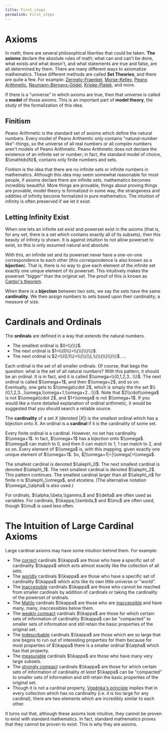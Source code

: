 ```yaml
---
title: First_steps
permalink: First_steps
---
```



# Axioms

In math, there are several philosophical liberties that could be taken. **The axioms** declare the absolute rules of math; what can and can't be done, what exists and what doesn't, and what statements are true and false, are all determined by them. There are many different ways to axiomatize mathematics. These different methods are called **Set Theories**, and there are quite a few. For example: [Zermelo-Fraenkel](ZFC "ZFC"), [Morse-Kelley](Morse-Kelley "Morse-Kelley"), [Peano Arithmetic](http://modelsofpa.info), [Neumann-Bernays-Gödel](NBG "NBG"), [Kripke-Platek](Kripke-Platek "Kripke-Platek"), and more.

If there is a "universe" in which axioms are true, then that universe is called a **model** of those axioms. This is an important part of **model theory**, the study of the formalization of this idea.

## Finitism

Peano Arithmetic is the standard set of axioms which define the natural numbers. Every model of Peano Arithemtic only contains "natural-number like"-things, so the universe of all real numbers or all complex numbers aren't models of Peano Arithmetic. Peano Arithmetic does not declare the existence of an infinite set or number; in fact, the standard model of choice, $\\mathbb{N}$, contains only finite numbers and sets.

Finitism is the idea that there are no infinite sets or infinite numbers in mathematics. Although this idea may seem somewhat reasonable for most people, if axioms declare there are infinite sets, mathematics becomes incredibly beautiful. More things are provable, things about proving things are provable, model theory is formalized in some way, the strangeness and oddities of infinity become formalized in pure mathematics. The intuition of infinity is often preserved if we let it exist.

## Letting Infinity Exist

When one lets an infinite set exist and powerset exist in the axioms (that is, for any set, there is a set which contains exactly all of its subsets), then this beauty of infinity is shown. It is against intuition to not allow powerset to exist, so this is only assumed natural and absolute.

With this, an infinite set and its powerset never have a one-on-one correspondence to each other (this correspondence is also known as a **bijection**). That is, there is no way to give each element of the infinite set exactly one unique element of its powerset. This intuitively makes the powerset "bigger" than the original set. The proof of this is known as [Cantor's theorem](https://en.wikipedia.org/wiki/Cantor%27s\_theorem).

When there is a **bijection** between two sets, we say the sets have the same **cardinality**. We then assign numbers to sets based upon their cardinality; a measure of size.

# Cardinals and Ordinals

The **ordinals** are defined in a way that extends the natural numbers.

-   The smallest ordinal is $0=\\{\\}$.
-   The next ordinal is $1=\\{0\\}=\\{\\{\\}\\}$.
-   The next ordinal is $2=\\{0,1\\}=\\{\\{\\},\\{\\{\\}\\}\\}$.
...

Each ordinal is the set of all smaller ordinals. Of course, that begs the question: what is the set of all natural numbers? With this pattern, it should be an ordinal. It is in fact, and it is called $\\omega=\\{0,1,2,3...\\}$. The next ordinal is called $\\omega+1$, and then $\\omega+2$, and so on. Eventually, one gets to $\\omega\\cdot 2$, which is simply the the set $\\{0,1,2,3...\\omega,\\omega+1,\\omega+2...\\}$. Note that $2\\cdot\\omega$ is not $\\omega\\cdot 2$, and $1+\\omega$ is not $\\omega+1$. If you would like a more detailed explanation of ordinal arithmetic, it would be suggested that you should search a reliable source.

The **cardinality** of a set $X$ (denoted $|X|$) is the smallest ordinal which has a bijection onto $X$. An ordinal is a **cardinal** if it is the cardinality of some set.

Every finite ordinal is a cardinal. However, no set has cardinality $\\omega+1$. In fact, $\\omega+1$ has a bijection onto $\\omega$. $\\omega$ can match to $0$, and then $0$ can match to $1$, $1$ can match to $2$, and so on. Every element of $\\omega$ is, with this mapping, given exactly one unique element of $\\omega+1$. So, $|\\omega+1|=|\\omega|=\\omega$.

The smallest cardinal is denoted $\\aleph\_0$. The next smallest cardinal is denoted $\\aleph\_1$. The next smallest cardinal is denoted $\\aleph\_2$. This pattern continues. The smallest cardinal larger than all $\\aleph\_n$ for finite $n$ is $\\aleph\_\\omega$, and etcetera. (The alternative notation $\\omega\_\\alpha$ is also used.)

For ordinals, $\\alpha,\\beta,\\gamma,$ and $\\delta$ are often used as variables. For cardinals, $\\kappa,\\lambda,$ and $\\mu$ are often used, though $\\mu$ is used less often.

# The Intuition of Large Cardinal Axioms

Large cardinal axioms may have some intuition behind them. For example:

-   The [correct](Correct "Correct") cardinals $\\kappa$ are those who have a specific set of cardinality $\\kappa$ which acts almost exactly like the collection of all sets.
-   The [worldly](Worldly "Worldly") cardinals $\\kappa$ are those who have a specific set of cardinality $\\kappa$ which acts like its own little universe or "world".
-   The [inaccessible](Inaccessible "Inaccessible") cardinals $\\kappa$ are those who cannot be reached from smaller cardinals by addition of cardinals or taking the cardinality of the powerset of ordinals.
-   The [Mahlo](Mahlo "Mahlo") cardinals $\\kappa$ are those who are [inaccessible](Inaccessible "Inaccessible") and have many, many, inaccessibles below them.
-   The [weakly compact](Weakly_compact "Weakly compact") cardinals $\\kappa$ are those for which certain sets of information of cardinality $\\kappa$ can be "compacted" to smaller sets of information and still retain the basic properties of the original set.
-   The [indescribable](Indescribable "Indescribable") cardinals $\\kappa$ are those which are so large that one begins to run out of interesting properties for them because for most properties of $\\kappa$ there is a smaller ordinal $\\alpha$ which has that property.
-   The [measurable](Measurable "Measurable") cardinals $\\kappa$ are those who have many very large subsets.
-   The [strongly compact](Strongly_compact "Strongly compact")  cardinals $\\kappa$ are those for which certain sets of information of cardinality *at least* $\\kappa$ can be "compacted" to smaller sets of information and still retain the basic properties of the original set.
-   Though it is not a cardinal property, [Vopěnka's principle](Vopenka "Vopenka") implies that in every collection which has no cardinality (i.e. it is too large for any cardinal), there are two elements which are incredibly similar to each other.

It turns out that, although these axioms look intuitive, they cannot be proven to exist with standard mathematics. In fact, standard mathematics proves that they cannot be proven to exist. This is why they are axioms.

